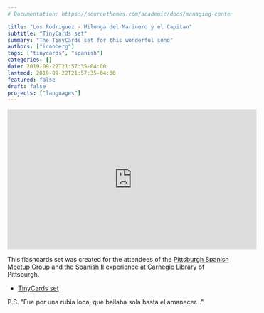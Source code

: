 ```yaml
---
# Documentation: https://sourcethemes.com/academic/docs/managing-content/

title: "Los Rodriguez - Milonga del Marinero y el Capitan"
subtitle: "TinyCards set"
summary: "The TinyCards set for this wonderful song"
authors: ["icaoberg"]
tags: ["tinycards", "spanish"]
categories: []
date: 2019-09-22T21:57:35-04:00
lastmod: 2019-09-22T21:57:35-04:00
featured: false
draft: false
projects: ["languages"]
---
```


<iframe width="560" height="315" src="https://www.youtube.com/embed/49xpviNoBO4" frameborder="0" allow="accelerometer; autoplay; encrypted-media; gyroscope; picture-in-picture" allowfullscreen></iframe>

This flashcards set was created for the attendees of the [Pittsburgh Spanish Meetup Group](https://www.meetup.com/Pittsburgh-Spanish/events/264262917/) and the [Spanish II](https://www.carnegielibrary.org/?s=spanish+ii&search-location=Website) experience at Carnegie Library of Pittsburgh.

* [TinyCards set](https://tinycards.duolingo.com/decks/MaTpToiV/los-rodriguez-milonga-del-marinero-y-el-capitan)

P.S. "Fue por una rubia loca, que bailaba sola hasta el amanecer\.\.\."
